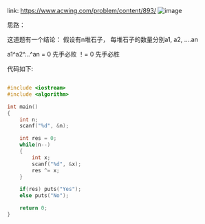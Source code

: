 link:   https://www.acwing.com/problem/content/893/
![image](https://user-images.githubusercontent.com/14832260/183249094-01d32ca5-fdcd-493b-864a-650737cf635c.png)

思路：

这道题有一个结论：
假设有n堆石子， 每堆石子的数量分别a1, a2, ....an

a1^a2^...^an = 0     先手必败
            ！= 0   先手必胜

代码如下:
```c

#include <iostream>
#include <algorithm>

int main()
{
    int n;
    scanf("%d", &n);

    int res = 0;
    while(n--)
    {
        int x;
        scanf("%d", &x);
        res ^= x;
    }

    if(res) puts("Yes");
    else puts("No");

    return 0;
}
```
